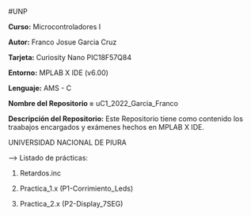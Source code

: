#UNP

**Curso:** Microcontroladores I

**Autor:** Franco Josue Garcia Cruz

**Tarjeta:** Curiosity Nano PIC18F57Q84

**Entorno:** MPLAB X IDE (v6.00)

**Lenguaje:** AMS - C

**Nombre del Repositorio =** uC1_2022_Garcia_Franco

**Descripción del Repositorio:** Este Repositorio tiene como contenido los traabajos encargados y exámenes hechos en MPLAB X IDE.

UNIVERSIDAD NACIONAL DE PIURA

—> Listado de prácticas:

1. Retardos.inc

2. Practica_1.x (P1-Corrimiento_Leds)

3. Practica_2.x (P2-Display_7SEG)
